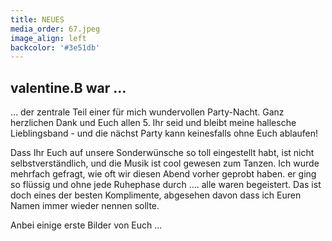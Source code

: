 ```yaml
---
title: NEUES
media_order: 67.jpeg
image_align: left
backcolor: '#3e51db'
---
```


## **valentine.B war …**

... der zentrale Teil einer für mich wundervollen Party-Nacht. Ganz herzlichen Dank und Euch allen 5. Ihr seid und bleibt meine hallesche Lieblingsband - und die nächst Party kann keinesfalls ohne Euch ablaufen!

Dass Ihr Euch auf unsere Sonderwünsche so toll eingestellt habt, ist nicht selbstverständlich, und die Musik ist cool gewesen zum Tanzen. Ich wurde mehrfach gefragt, wie oft wir diesen Abend vorher geprobt haben. er ging so flüssig und ohne jede Ruhephase durch .... alle waren begeistert. Das ist doch eines der besten Komplimente, abgesehen davon dass ich Euren Namen immer wieder nennen sollte. 

Anbei einige erste Bilder von Euch ... 



